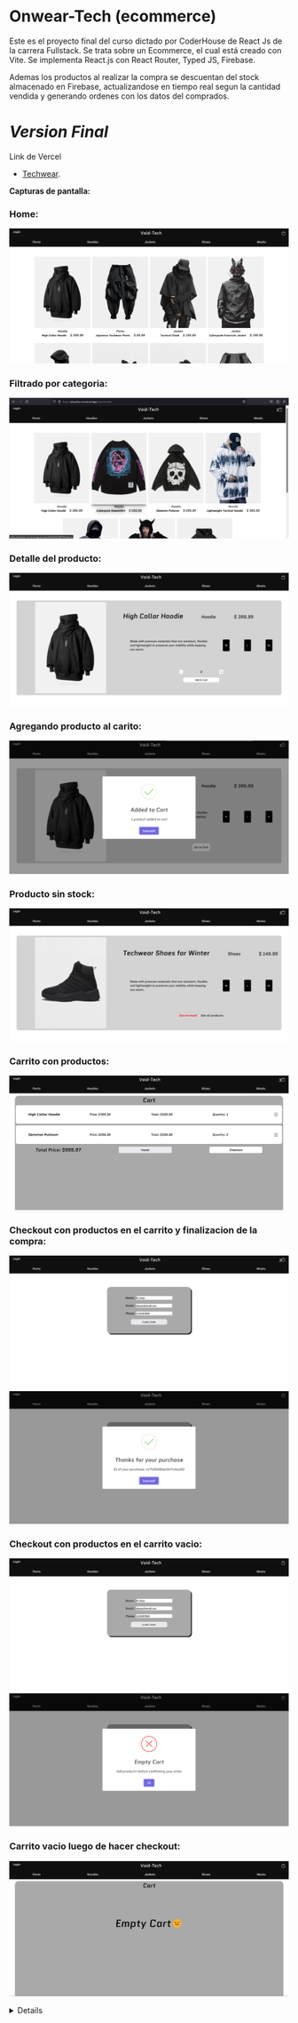 # Onwear-Tech (ecommerce)

Este es el proyecto final del curso dictado por CoderHouse de React Js de la carrera Fullstack. Se trata sobre un Ecommerce, el cual está creado con Vite. Se implementa React.js con React Router, Typed JS, Firebase.

Ademas los productos al realizar la compra se descuentan del stock almacenado en Firebase, actualizandose en tiempo real segun la cantidad vendida y generando ordenes con los datos del comprados.

# *Version Final*

Link de Vercel
   - [Techwear]().

**Capturas de pantalla:**

### Home:
![home](/src/assets/Void-inicio.png)

### Filtrado por categoria:
![home](/src/assets/Void-filtro.png)

### Detalle del producto:
![home](/src/assets/Void-detalle.png)
### Agregando producto al carito:
![home](/src/assets/Void-detalle-compra.png)
### Producto sin stock:
![home](/src/assets/Void-nostock.png)
### Carrito con productos:
![home](/src/assets/Void-cart.png)
### Checkout con productos en el carrito y finalizacion de la compra:
![home](/src/assets/checokut-cart.png)
![home](/src/assets/checkout-finalizado-correcto.png)
### Checkout con productos en el carrito vacio:
![home](/src/assets/checkout-cart-vacio.png)
![home](/src/assets/checkout-cart-vacio-error.png)
### Carrito vacio luego de hacer checkout:
![home](/src/assets/cart-vacio.png)

<details>









     
